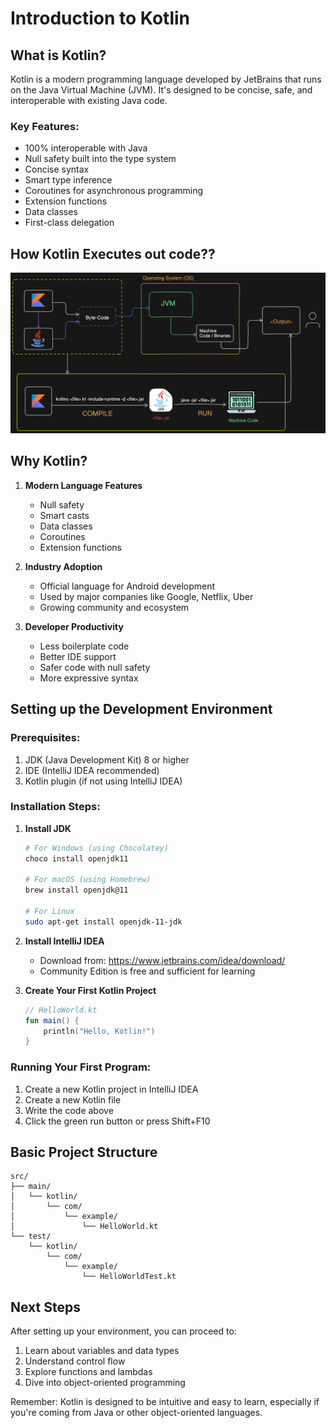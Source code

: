 # Introduction to Kotlin

## What is Kotlin?

Kotlin is a modern programming language developed by JetBrains that runs on the Java Virtual Machine (JVM). It's designed to be concise, safe, and interoperable with existing Java code.

### Key Features:
- 100% interoperable with Java
- Null safety built into the type system
- Concise syntax
- Smart type inference
- Coroutines for asynchronous programming
- Extension functions
- Data classes
- First-class delegation

## How Kotlin Executes out code??
<img src="../img/kotlin-run-arch.png" alt="kotlin_run_time">

## Why Kotlin?

1. **Modern Language Features**
   - Null safety
   - Smart casts
   - Data classes
   - Coroutines
   - Extension functions

2. **Industry Adoption**
   - Official language for Android development
   - Used by major companies like Google, Netflix, Uber
   - Growing community and ecosystem

3. **Developer Productivity**
   - Less boilerplate code
   - Better IDE support
   - Safer code with null safety
   - More expressive syntax

## Setting up the Development Environment

### Prerequisites:
1. JDK (Java Development Kit) 8 or higher
2. IDE (IntelliJ IDEA recommended)
3. Kotlin plugin (if not using IntelliJ IDEA)

### Installation Steps:

1. **Install JDK**
   ```bash
   # For Windows (using Chocolatey)
   choco install openjdk11
   
   # For macOS (using Homebrew)
   brew install openjdk@11
   
   # For Linux
   sudo apt-get install openjdk-11-jdk
   ```

2. **Install IntelliJ IDEA**
   - Download from: https://www.jetbrains.com/idea/download/
   - Community Edition is free and sufficient for learning

3. **Create Your First Kotlin Project**
   ```kotlin
   // HelloWorld.kt
   fun main() {
       println("Hello, Kotlin!")
   }
   ```

### Running Your First Program:

1. Create a new Kotlin project in IntelliJ IDEA
2. Create a new Kotlin file
3. Write the code above
4. Click the green run button or press Shift+F10

## Basic Project Structure

```
src/
├── main/
│   └── kotlin/
│       └── com/
│           └── example/
│               └── HelloWorld.kt
└── test/
    └── kotlin/
        └── com/
            └── example/
                └── HelloWorldTest.kt
```

## Next Steps

After setting up your environment, you can proceed to:
1. Learn about variables and data types
2. Understand control flow
3. Explore functions and lambdas
4. Dive into object-oriented programming

Remember: Kotlin is designed to be intuitive and easy to learn, especially if you're coming from Java or other object-oriented languages.
